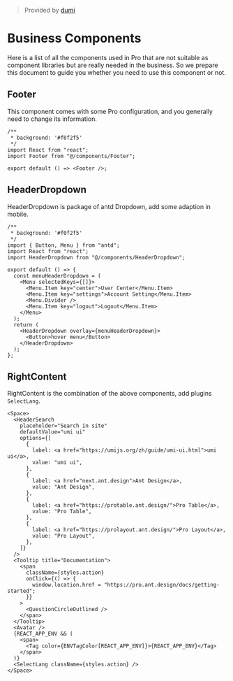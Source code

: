 ﻿> Provided by [dumi](https://d.umijs.org/zh-CN/guide/advanced#umi-%E9%A1%B9%E7%9B%AE%E9%9B%86%E6%88%90%E6%A8%A1%E5%BC%8F)

# Business Components

Here is a list of all the components used in Pro that are not suitable as component libraries but are really needed in the business. So we prepare this document to guide you whether you need to use this component or not.

## Footer

This component comes with some Pro configuration, and you generally need to change its information.

```tsx
/**
 * background: '#f0f2f5'
 */
import React from "react";
import Footer from "@/components/Footer";

export default () => <Footer />;
```

## HeaderDropdown

HeaderDropdown is package of antd Dropdown, add some adaption in mobile.

```tsx
/**
 * background: '#f0f2f5'
 */
import { Button, Menu } from "antd";
import React from "react";
import HeaderDropdown from "@/components/HeaderDropdown";

export default () => {
  const menuHeaderDropdown = (
    <Menu selectedKeys={[]}>
      <Menu.Item key="center">User Center</Menu.Item>
      <Menu.Item key="settings">Account Setting</Menu.Item>
      <Menu.Divider />
      <Menu.Item key="logout">Logout</Menu.Item>
    </Menu>
  );
  return (
    <HeaderDropdown overlay={menuHeaderDropdown}>
      <Button>hover menu</Button>
    </HeaderDropdown>
  );
};
```

## RightContent

RightContent is the combination of the above components, add plugins `SelectLang`.

```tsx | pure
<Space>
  <HeaderSearch
    placeholder="Search in site"
    defaultValue="umi ui"
    options={[
      {
        label: <a href="https://umijs.org/zh/guide/umi-ui.html">umi ui</a>,
        value: "umi ui",
      },
      {
        label: <a href="next.ant.design">Ant Design</a>,
        value: "Ant Design",
      },
      {
        label: <a href="https://protable.ant.design/">Pro Table</a>,
        value: "Pro Table",
      },
      {
        label: <a href="https://prolayout.ant.design/">Pro Layout</a>,
        value: "Pro Layout",
      },
    ]}
  />
  <Tooltip title="Documentation">
    <span
      className={styles.action}
      onClick={() => {
        window.location.href = "https://pro.ant.design/docs/getting-started";
      }}
    >
      <QuestionCircleOutlined />
    </span>
  </Tooltip>
  <Avatar />
  {REACT_APP_ENV && (
    <span>
      <Tag color={ENVTagColor[REACT_APP_ENV]}>{REACT_APP_ENV}</Tag>
    </span>
  )}
  <SelectLang className={styles.action} />
</Space>
```
